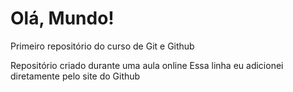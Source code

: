 # Olá, Mundo!
 Primeiro repositório do curso de Git e Github

 Repositório criado durante uma aula online
 Essa linha eu adicionei diretamente pelo site do Github
